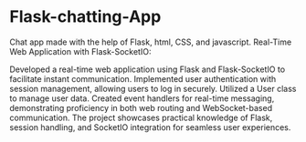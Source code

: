 # Flask-chatting-App
Chat app made with the help of Flask, html, CSS, and javascript.
Real-Time Web Application with Flask-SocketIO:

Developed a real-time web application using Flask and Flask-SocketIO to facilitate instant communication. Implemented user authentication with session management, allowing users to log in securely. Utilized a User class to manage user data. Created event handlers for real-time messaging, demonstrating proficiency in both web routing and WebSocket-based communication. The project showcases practical knowledge of Flask, session handling, and SocketIO integration for seamless user experiences.
